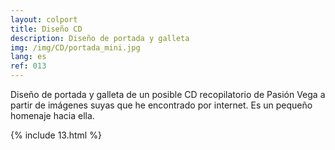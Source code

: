 ```yaml
---
layout: colport
title: Diseño CD
description: Diseño de portada y galleta 
img: /img/CD/portada_mini.jpg
lang: es
ref: 013
---
```


Diseño de portada y galleta de un posible CD recopilatorio de Pasión Vega a partir de imágenes suyas que he encontrado por internet. Es un pequeño homenaje hacia ella.

{% include 13.html %}